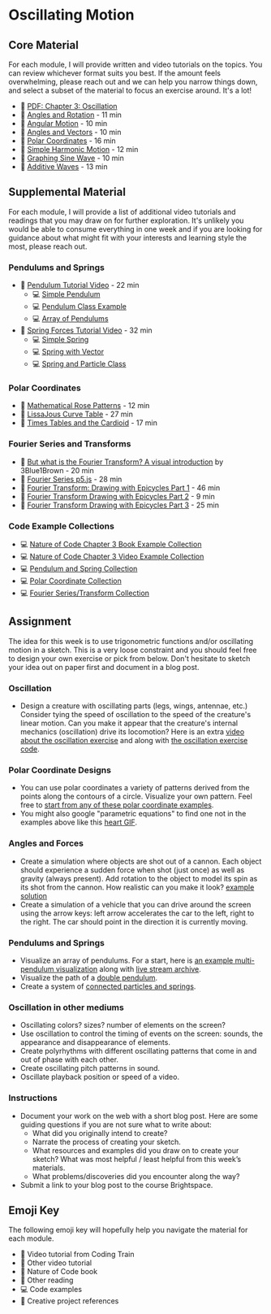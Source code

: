 # Oscillating Motion

## Core Material

For each module, I will provide written and video tutorials on the topics. You can review whichever format suits you best. If the amount feels overwhelming, please reach out and we can help you narrow things down, and select a subset of the material to focus an exercise around. It's a lot!

- 📗 [PDF: Chapter 3: Oscillation](https://drive.google.com/file/d/16FLmR995lyDChKBUmp4qYdb1et6TdV0t/view?usp=sharing)
- 🚂 [Angles and Rotation](https://thecodingtrain.com/learning/nature-of-code/3.1-angles-rotation.html) - 11 min
- 🚂 [Angular Motion](https://thecodingtrain.com/learning/nature-of-code/3.2-angular-motion.html) - 10 min
- 🚂 [Angles and Vectors](https://thecodingtrain.com/learning/nature-of-code/3.3-angles-and-vectors.html) - 10 min
- 🚂 [Polar Coordinates](https://thecodingtrain.com/learning/nature-of-code/3.4-polar-coordinates.html) - 16 min
- 🚂 [Simple Harmonic Motion](https://thecodingtrain.com/learning/nature-of-code/3.5-simple-harmonic-motion.html) - 12 min
- 🚂 [Graphing Sine Wave](https://thecodingtrain.com/learning/nature-of-code/3.6-graphing-sine.html) - 10 min
- 🚂 [Additive Waves](https://thecodingtrain.com/learning/nature-of-code/3.7-additive-waves.html) - 13 min

## Supplemental Material

For each module, I will provide a list of additional video tutorials and readings that you may draw on for further exploration. It's unlikely you would be able to consume everything in one week and if you are looking for guidance about what might fit with your interests and learning style the most, please reach out.

### Pendulums and Springs

- 🚂 [Pendulum Tutorial Video](https://youtu.be/NBWMtlbbOag) - 22 min
  - 💻 [Simple Pendulum](https://editor.p5js.org/codingtrain/sketches/SN-39sHAC)
  - 💻 [Pendulum Class Example](https://editor.p5js.org/natureofcode/sketches/SyXJrlZOl)
  - 💻 [Array of Pendulums](https://editor.p5js.org/codingtrain/sketches/Bj82tUlIO)
- 🚂 [Spring Forces Tutorial Video](https://youtu.be/Rr-5HiXquhw) - 32 min
  - 💻 [Simple Spring](https://editor.p5js.org/codingtrain/sketches/dcd6-2mWa)
  - 💻 [Spring with Vector](https://editor.p5js.org/codingtrain/sketches/_A2pm_SSg)
  - 💻 [Spring and Particle Class](https://editor.p5js.org/codingtrain/sketches/9BAoEn4Po)

### Polar Coordinates

- 🚂 [Mathematical Rose Patterns](https://thecodingtrain.com/CodingChallenges/055-roses.html) - 12 min
- 🚂 [LissaJous Curve Table](https://thecodingtrain.com/CodingChallenges/116-lissajous.html) - 27 min
- 🚂 [Times Tables and the Cardioid](https://thecodingtrain.com/CodingChallenges/133-times-tables-cardioid.html) - 17 min

### Fourier Series and Transforms

- 🎥 [But what is the Fourier Transform? A visual introduction](https://youtu.be/spUNpyF58BY) by 3Blue1Brown - 20 min
- 🚂 [Fourier Series p5.js](https://thecodingtrain.com/CodingChallenges/125-fourier-series.html) - 28 min
- 🚂 [Fourier Transform: Drawing with Epicycles Part 1](https://thecodingtrain.com/CodingChallenges/130.1-fourier-transform-drawing.html) - 46 min
- 🚂 [Fourier Transform Drawing with Epicycles Part 2](https://thecodingtrain.com/CodingChallenges/130.2-fourier-transform-drawing.html) - 9 min
- 🚂 [Fourier Transform Drawing with Epicycles Part 3](https://thecodingtrain.com/CodingChallenges/130.3-fourier-transform-drawing.html) - 25 min

### Code Example Collections

- 💻 [Nature of Code Chapter 3 Book Example Collection](https://editor.p5js.org/natureofcode/collections/evtqpIiTP)
- 💻 [Nature of Code Chapter 3 Video Example Collection](https://editor.p5js.org/codingtrain/collections/bD7HTvWYL)
- 💻 [Pendulum and Spring Collection](https://editor.p5js.org/codingtrain/collections/z5Z2btE3f)
- 💻 [Polar Coordinate Collection](https://editor.p5js.org/codingtrain/collections/tkBBQAsUT)
- 💻 [Fourier Series/Transform Collection](https://editor.p5js.org/codingtrain/collections/yCcUL8awW)

## Assignment

The idea for this week is to use trigonometric functions and/or oscillating motion in a sketch. This is a very loose constraint and you should feel free to design your own exercise or pick from below. Don't hesitate to sketch your idea out on paper first and document in a blog post.

### Oscillation

- Design a creature with oscillating parts (legs, wings, antennae, etc.) Consider tying the speed of oscillation to the speed of the creature's linear motion. Can you make it appear that the creature's internal mechanics (oscillation) drive its locomotion? Here is an extra [video about the oscillation exercise](https://youtu.be/0iKhdHlF6hs) and along with [the oscillation exercise code](https://editor.p5js.org/codingtrain/sketches/Qn8WVv6PN).

### Polar Coordinate Designs

- You can use polar coordinates a variety of patterns derived from the points along the contours of a circle. Visualize your own pattern. Feel free to [start from any of these polar coordinate examples](#polar-coordinates).
- You might also google "parametric equations" to find one not in the examples above like this [heart GIF](https://twitter.com/shiffman/status/1095764239665512453).

### Angles and Forces

- Create a simulation where objects are shot out of a cannon. Each object should experience a sudden force when shot (just once) as well as gravity (always present). Add rotation to the object to model its spin as its shot from the cannon. How realistic can you make it look? [example solution](https://editor.p5js.org/natureofcode/sketches/H1E3qk5Lz)
- Create a simulation of a vehicle that you can drive around the screen using the arrow keys: left arrow accelerates the car to the left, right to the right. The car should point in the direction it is currently moving.

### Pendulums and Springs

- Visualize an array of pendulums. For a start, here is [an example multi-pendulum visualization](https://editor.p5js.org/codingtrain/sketches/Bj82tUlIO) along with [live stream archive](https://youtu.be/dpqNqyQCcbY?t=1684).
- Visualize the path of a [double pendulum](https://thecodingtrain.com/CodingChallenges/093-double-pendulum.html).
- Create a system of [connected particles and springs](https://thecodingtrain.com/CodingChallenges/160-spring-forces.html).

### Oscillation in other mediums

- Oscillating colors? sizes? number of elements on the screen?
- Use oscillation to control the timing of events on the screen: sounds, the appearance and disappearance of elements.
- Create polyrhythms with different oscillating patterns that come in and out of phase with each other.
- Create oscillating pitch patterns in sound.
- Oscillate playback position or speed of a video.

### Instructions

- Document your work on the web with a short blog post. Here are some guiding questions if you are not sure what to write about:
  - What did you originally intend to create?
  - Narrate the process of creating your sketch.
  - What resources and examples did you draw on to create your sketch? What was most helpful / least helpful from this week’s materials.
  - What problems/discoveries did you encounter along the way?
- Submit a link to your blog post to the course Brightspace.

## Emoji Key

The following emoji key will hopefully help you navigate the material for each module.

- 🚂 Video tutorial from Coding Train
- 🎥 Other video tutorial
- 📗 Nature of Code book
- 📕 Other reading
- 💻 Code examples
- 🎨 Creative project references
